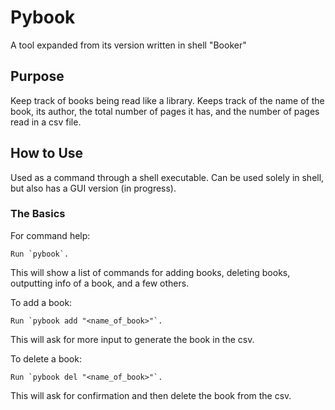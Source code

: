 # Pybook

A tool expanded from its version written in shell "Booker"

## Purpose

Keep track of books being read like a library. Keeps track of the name of the book, its author, the total number of pages it has, and the number of pages read in a csv file.

## How to Use

Used as a command through a shell executable. Can be used solely in shell, but also has a GUI version (in progress).

### The Basics

For command help:

    Run `pybook`.
    
This will show a list of commands for adding books, deleting books, outputting info of a book, and a few others.

To add a book:

    Run `pybook add "<name_of_book>"`.
    
This will ask for more input to generate the book in the csv.

To delete a book:

    Run `pybook del "<name_of_book>"`.
    
This will ask for confirmation and then delete the book from the csv.
